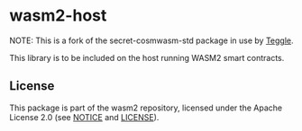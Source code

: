 # wasm2-host

NOTE: This is a fork of the secret-cosmwasm-std package in use by [Teggle](https://teggle.com).

This library is to be included on the host running WASM2 smart contracts.

## License

This package is part of the wasm2 repository, licensed under the Apache
License 2.0 (see
[NOTICE](https://github.com/CosmWasm/cosmwasm/blob/master/NOTICE) and
[LICENSE](https://github.com/CosmWasm/cosmwasm/blob/master/LICENSE)).

